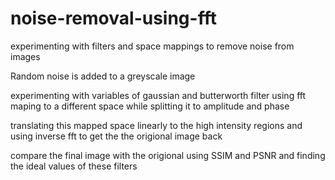 # noise-removal-using-fft
experimenting with filters and space mappings to remove noise from images 

Random noise is added to a greyscale image

experimenting with variables of gaussian and butterworth filter using fft maping to a different space while splitting it to amplitude and phase

translating this mapped space linearly to the high intensity regions and using inverse fft to get the the origional image back

compare the final image with the origional using SSIM and PSNR and finding the ideal values of these filters 
